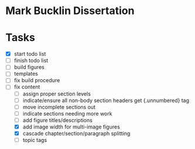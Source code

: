 # Mark Bucklin Dissertation

# Tasks
- [x] start todo list
- [ ] finish todo list
- [ ] build figures
- [ ] templates
- [ ] fix build procedure
- [ ] fix content
    - [ ] assign proper section levels
    - [ ] indicate/ensure all non-body section headers get {.unnumbered} tag
	- [ ] move incomplete sections out
	- [ ] indicate sections needing more work
	- [ ] add figure titles/descriptions
	- [x] add image width for multi-image figures
	- [x] cascade chapter/section/paragraph splitting
	- [ ] topic tags
